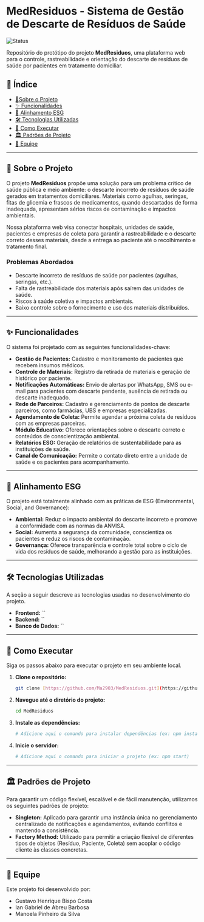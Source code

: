 # MedResiduos - Sistema de Gestão de Descarte de Resíduos de Saúde
![Status](https://img.shields.io/badge/status-em%20desenvolvimento-yellow)

Repositório do protótipo do projeto **MedResiduos**, uma plataforma web para o controle, rastreabilidade e orientação do descarte de resíduos de saúde por pacientes em tratamento domiciliar.

## 📄 Índice

- [📖Sobre o Projeto](#-sobre-o-projeto)
- [✨ Funcionalidades](#-funcionalidades)
- [🌱 Alinhamento ESG](#-alinhamento-esg)
- [🛠️ Tecnologias Utilizadas](#️-tecnologias-utilizadas)
- [🚀 Como Executar](#-como-executar)
- [🏛️ Padrões de Projeto](#️-padrões-de-projeto)
- [👥 Equipe](#-equipe)

---

## 📖 Sobre o Projeto

O projeto **MedResiduos** propõe uma solução para um problema crítico de saúde pública e meio ambiente: o descarte incorreto de resíduos de saúde gerados em tratamentos domiciliares. Materiais como agulhas, seringas, fitas de glicemia e frascos de medicamentos, quando descartados de forma inadequada, apresentam sérios riscos de contaminação e impactos ambientais.

Nossa plataforma web visa conectar hospitais, unidades de saúde, pacientes e empresas de coleta para garantir a rastreabilidade e o descarte correto desses materiais, desde a entrega ao paciente até o recolhimento e tratamento final.

### Problemas Abordados
- Descarte incorreto de resíduos de saúde por pacientes (agulhas, seringas, etc.).
- Falta de rastreabilidade dos materiais após saírem das unidades de saúde.
- Riscos à saúde coletiva e impactos ambientais.
- Baixo controle sobre o fornecimento e uso dos materiais distribuídos.

---

## ✨ Funcionalidades

O sistema foi projetado com as seguintes funcionalidades-chave:

-   **Gestão de Pacientes:** Cadastro e monitoramento de pacientes que recebem insumos médicos.
-   **Controle de Materiais:** Registro da retirada de materiais e geração de histórico por paciente.
-   **Notificações Automáticas:** Envio de alertas por WhatsApp, SMS ou e-mail para pacientes com descarte pendente, ausência de retirada ou descarte inadequado.
-   **Rede de Parceiros:** Cadastro e gerenciamento de pontos de descarte parceiros, como farmácias, UBS e empresas especializadas.
-   **Agendamento de Coleta:** Permite agendar a próxima coleta de resíduos com as empresas parceiras.
-   **Módulo Educativo:** Oferece orientações sobre o descarte correto e conteúdos de conscientização ambiental.
-   **Relatórios ESG:** Geração de relatórios de sustentabilidade para as instituições de saúde.
-   **Canal de Comunicação:** Permite o contato direto entre a unidade de saúde e os pacientes para acompanhamento.

---

## 🌱 Alinhamento ESG

O projeto está totalmente alinhado com as práticas de ESG (Environmental, Social, and Governance):

-   **Ambiental:** Reduz o impacto ambiental do descarte incorreto e promove a conformidade com as normas da ANVISA.
-   **Social:** Aumenta a segurança da comunidade, conscientiza os pacientes e reduz os riscos de contaminação.
-   **Governança:** Oferece transparência e controle total sobre o ciclo de vida dos resíduos de saúde, melhorando a gestão para as instituições.

---

## 🛠️ Tecnologias Utilizadas

A seção a seguir descreve as tecnologias usadas no desenvolvimento do projeto.

-   **Frontend:** ``
-   **Backend:** ``
-   **Banco de Dados:** ``

---

## 🚀 Como Executar

Siga os passos abaixo para executar o projeto em seu ambiente local.

1.  **Clone o repositório:**
    ```sh
    git clone [https://github.com/Ma2903/MedResiduos.git](https://github.com/Ma2903/MedResiduos.git)
    ```
2.  **Navegue até o diretório do projeto:**
    ```sh
    cd MedResiduos
    ```
3.  **Instale as dependências:**
    ```sh
    # Adicione aqui o comando para instalar dependências (ex: npm install)
    ```
4.  **Inicie o servidor:**
    ```sh
    # Adicione aqui o comando para iniciar o projeto (ex: npm start)
    ```

---

## 🏛️ Padrões de Projeto

Para garantir um código flexível, escalável e de fácil manutenção, utilizamos os seguintes padrões de projeto:

-   **Singleton:** Aplicado para garantir uma instância única no gerenciamento centralizado de notificações e agendamentos, evitando conflitos e mantendo a consistência.
-   **Factory Method:** Utilizado para permitir a criação flexível de diferentes tipos de objetos (Resíduo, Paciente, Coleta) sem acoplar o código cliente às classes concretas.

---

## 👥 Equipe

Este projeto foi desenvolvido por:

-   Gustavo Henrique Bispo Costa
-   Ian Gabriel de Abreu Barbosa
-   Manoela Pinheiro da Silva
